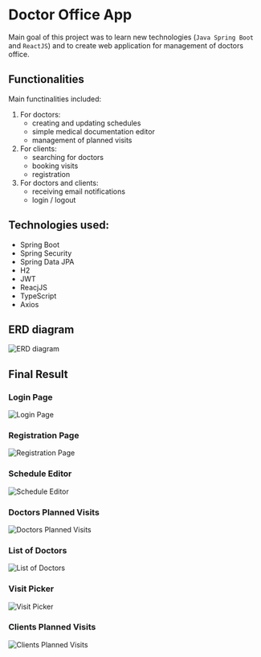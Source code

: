# Doctor Office App
Main goal of this project was to learn new technologies (`Java Spring Boot` and `ReactJS`) and to create web application for management of doctors office.

## Functionalities
Main functinalities included:
1. For doctors:
    - creating and updating schedules
    - simple medical documentation editor
    - management of planned visits
2. For clients:
    - searching for doctors
    - booking visits
    - registration
3. For doctors and clients:
    - receiving email notifications
    - login / logout

## Technologies used:
- Spring Boot
- Spring Security
- Spring Data JPA
- H2
- JWT
- ReacjJS
- TypeScript
- Axios

## ERD diagram
![ERD diagram](https://github.com/BartoszSocki/doctors-office-frontend/blob/read-me/images/pi-erd.png)

## Final Result

### Login Page
![Login Page](https://github.com/BartoszSocki/doctors-office-frontend/blob/read-me/images/pi-ekran-logowania.png)
### Registration Page
![Registration Page](https://github.com/BartoszSocki/doctors-office-frontend/blob/read-me/images/pi-rejestracja.png)

### Schedule Editor
![Schedule Editor](https://github.com/BartoszSocki/doctors-office-frontend/blob/read-me/images/pi-edycja-harmonogramu.png)
### Doctors Planned Visits
![Doctors Planned Visits](https://github.com/BartoszSocki/doctors-office-frontend/blob/read-me/images/pi-zaplanowane-wizyty-doktor.png)

### List of Doctors
![List of Doctors](https://github.com/BartoszSocki/doctors-office-frontend/blob/read-me/images/pi-lista-doktorów.png)
### Visit Picker
![Visit Picker](https://github.com/BartoszSocki/doctors-office-frontend/blob/read-me/images/pi-wybor-wizyty.png)
### Clients Planned Visits
![Clients Planned Visits](https://github.com/BartoszSocki/doctors-office-frontend/blob/read-me/images/pi-zaplanowane-wizyty-klient.png)

